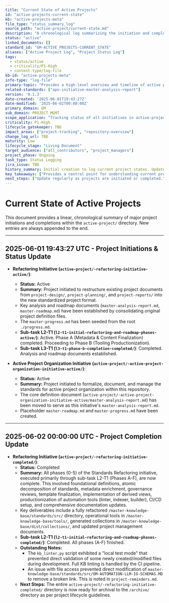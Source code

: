 ```yaml
---
title: "Current State of Active Projects"
id: "active-projects-current-state"
kb: "active-projects-meta"
file_type: "status_summary_log"
source_path: "active-project/current-state.md"
description: "A chronological log summarizing the initiation and completion of major projects and sub-levels within the active-project directory."
status: "active"
linked_documents: []
standard_id: "GM-ACTIVE_PROJECTS-CURRENT_STATE"
aliases: ["Active Project Log", "Project Status Log"]
tags:
  - status/active
  - criticality/P1-High
  - content-type/log-file
kb-id: "active-projects-meta"
info-type: "log-file"
primary-topic: "Provides a high-level overview and timeline of active project statuses."
related-standards: ["apo-initiative-master-analysis-report"]
version: '0.1.3'
date-created: '2025-06-01T19:43:27Z'
date-modified: '2025-06-02T00:00:00Z'
primary_domain: GM
sub_domain: PROJECT_MGMT
scope_application: "Tracking status of all initiatives in active-project/"
criticality: P1-High
lifecycle_gatekeeper: TBD
impact_areas: ["project-tracking", "repository-overview"]
change_log_url: TBD
maturity: Low
lifecycle_stage: "Living Document"
target_audience: ["all_contributors", "project_managers"]
project_phase: Ongoing
task_type: Status Logging
jira_issue: TBD
history_summary: Initial creation to log current project states. Updated Refactoring Initiative L2-T1 status to reflect Phase A completion. Refactoring Initiative completed by Agent Jules.
key_takeaways: ["Provides a central point for understanding current project activities.", "Refactoring Initiative is now complete and ready for archival."]
next_steps: ["Update regularly as projects are initiated or completed."]
---
```

# Current State of Active Projects

This document provides a linear, chronological summary of major project initiations and completions within the `active-project/` directory. New entries are always appended to the end.

---
## 2025-06-01 19:43:27 UTC - Project Initiations & Status Update

*   **Refactoring Initiative (`active-project/-refactoring-initiative-active/`)**:
    *   **Status:** Active
    *   **Summary:** Project initiated to restructure existing project documents from `project-design/`, `project-planning/`, and `project-reports/` into the new standardized project format.
    *   Key analysis and roadmap documents (`master-analysis-report.md`, `master-roadmap.md`) have been established by consolidating original project definition files.
    *   The `master-progress.md` has been seeded from the root `./progress.md`.
    *   **Sub-task L2-T1 (`l2-t1-initial-refactoring-and-roadmap-phases-active/`)**: Active. Phase A (Metadata & Content Finalization) completed. Proceeding to Phase B (Tooling Productionization).
    *   **Sub-task L3-T1 (`l3-t1-phase-b-completion-completed/`)**: Completed. Analysis and roadmap documents established.

*   **Active Project Organization Initiative (`active-project/-active-project-organization-initiative-active/`)**:
    *   **Status:** Active
    *   **Summary:** Project initiated to formalize, document, and manage the standards for active project organization within this repository.
    *   The core definition document (`active-project/-active-project-organization-initiative-active/master-analysis-report.md`) has been moved to serve as this initiative's `master-analysis-report.md`.
    *   Placeholder `master-roadmap.md` and `master-progress.md` have been created.
---
## 2025-06-02 00:00:00 UTC - Project Completion Update

*   **Refactoring Initiative (`active-project/-refactoring-initiative-completed/`)**:
    *   **Status:** Completed
    *   **Summary:** All phases (0-5) of the Standards Refactoring initiative, executed primarily through sub-task L2-T1 (Phases A-F), are now complete. This involved foundational definitions, atomic decomposition of standards, metadata enrichment, governance reviews, template finalization, implementation of derived views, productionization of automation tools (linter, indexer, builder), CI/CD setup, and comprehensive documentation updates.
    *   Key deliverables include a fully refactored `/master-knowledge-base/standards/src/` directory, operational tools in `/master-knowledge-base/tools/`, generated collections in `/master-knowledge-base/dist/collections/`, and updated project management documents.
    *   **Sub-task L2-T1 (`l2-t1-initial-refactoring-and-roadmap-phases-completed/`)**: Completed. All phases (A-F) finished.
    *   **Outstanding Notes:**
        *   The `kb_linter.py` script exhibited a "local test mode" that prevented direct validation of some newly created/modified files during development. Full KB linting is handled by the CI pipeline.
        *   An issue with file access prevented direct modification of `master-knowledge-base/standards/src/OM-AUTOMATION-LLM-IO-SCHEMAS.MD` to remove a broken link. This is noted in `project-reminders.md`.
    *   **Next Steps:** The entire `active-project/-refactoring-initiative-completed/` directory is now ready for archival to the `/archive/` directory as per project lifecycle guidelines.
